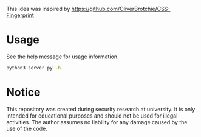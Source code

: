 This idea was inspired by https://github.com/OliverBrotchie/CSS-Fingerprint

# Usage

See the help message for usage information.
```bash
python3 server.py -h
```

# Notice
This repository was created during security research at university. It is only intended for educational purposes and should not be used for illegal activities. The author assumes no liability for any damage caused by the use of the code.